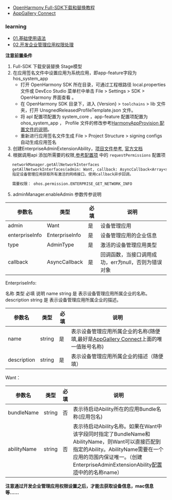

- [OpenHarmony Full-SDK下载和替换教程](https://forums.openharmony.cn/forum.php?mod=viewthread&tid=758)
- [AppGallery Connect](https://developer.huawei.com/consumer/cn/service/josp/agc/index.html#/)


### learning

- [01.基础使用语法](./entry/src/main/ets/learning/base.ets)
- [02.开发企业管理应用权限处理](./entry/src/main/ets/learning/base.ets)

**注意前置条件** 

1. Full-SDK 下载安装替换 Stage模型
2. 在应用签名文件中设置应用为系统应用，即app-feature字段为hos_system_app
    - 打开 OpenHarmony SDK 所在目录，可通过工程根路径 local.properties 文件或 DevEco Studio 菜单栏中单击 File > Settings > SDK > OpenHarmony 界面查看 。
    - 在 OpenHarmony SDK 目录下，进入 {Version} > `toolchains` > lib 文件夹，打开 UnsgnedReleasedProfileTemplate.json 文件。
    - 将 apl 配置项配置为 system_core ，app-feature 配置项配置为 ohos_system_app ， Profile 文件的修改参考[HarmonyAppProvision 配置文件的说明](https://docs.openharmony.cn/pages/v4.0/zh-cn/application-dev/security/app-provision-structure.md/)。
    - 重新进行应用签名文件生成 File > Project Structure > signing configs 自动生成应用签名
3. 创建EnterpriseAdminExtensionAbility，[项目文件参考](./entry/src/main/ets/EnterpriseExtAbility/index.ets), [官方文档](https://docs.openharmony.cn/pages/v4.0/zh-cn/application-dev/application-models/enterprise-extensionAbility.md)
4. 根据调用api 添加所需要的权限,[参考配置项](./entry/src/main/module.json5) 中的 `requestPermissions` 配置项
``` txt
   networkManager.getAllNetworkInterfaces
   getAllNetworkInterfaces(admin: Want, callback: AsyncCallback<Array<string>>): void
   指定设备管理应用获取所有激活的网络接口。使用callback异步回调。
   
   需要权限： ohos.permission.ENTERPRISE_GET_NETWORK_INFO
```
5. adminManager.enableAdmin 参数传参说明

|  参数名   |  类型   |  必填   |   说明  |
|-----|-----|-----|-----|
|  admin   |   Want  |  是   |  设备管理应用   |
|  enterpriseInfo   |   EnterpriseInfo  |   是  |  设备管理应用的企业信息   |
|   type  |  AdminType   |  是   |  激活的设备管理应用类型   |
|  callback   |   AsyncCallback<void>  |   是  |   回调函数，当接口调用成功，err为null，否则为错误对象  |

EnterpriseInfo:

名称	类型	必填	说明
name	string	是	表示设备管理应用所属企业的名称。
description	string	是	表示设备管理应用所属企业的描述。

|  参数名   |  类型   |  必填   | 说明                                                                                                                             |
|-----|-----|-----|--------------------------------------------------------------------------------------------------------------------------------|
|  name   |  string   |   是  | 表示设备管理应用所属企业的名称(随便填,最好是[AppGallery Connect](https://developer.huawei.com/consumer/cn/service/josp/agc/index.html#/)上面的唯一值账号名称) |
|  description |   string  |   是  | 表示设备管理应用所属企业的描述（随便填）                                                                                                           |

Want：

|  参数名   |  类型   |  必填   | 说明                                                                                                                                                                                       |
|-----|-----|-----|------------------------------------------------------------------------------------------------------------------------------------------------------------------------------------------|
|  bundleName   |   string  |   否  | 表示待启动Ability所在的应用Bundle名称(应用包名)                                                                                                                                                          |
|   abilityName  |  string   |   否  | 表示待启动Ability名称。如果在Want中该字段同时指定了BundleName和AbilityName，则Want可以直接匹配到指定的Ability。AbilityName需要在一个应用的范围内保证唯一。（创建EnterpriseAdminExtensionAbility[配置项](./entry/src/main/module.json5)中的的名称name） |

**注意通过开发企业管理应用权限设置之后，才能去获取设备信息，mac信息等......**